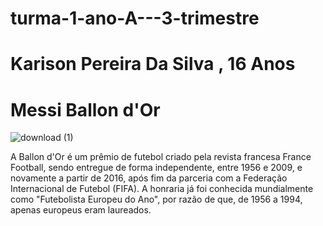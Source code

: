# turma-1-ano-A---3-trimestre
# Karison Pereira Da Silva , 16 Anos
# Messi Ballon d'Or

![download (1)](https://github.com/karisonbut9/turma-1-ano-A---3-trimestre/assets/147408496/1d1a8175-7e33-4353-92be-2ac5af2034bb)

A Ballon d'Or é um prêmio de futebol criado pela revista francesa France Football, sendo entregue de forma independente, entre 1956 e 2009, e novamente a partir de 2016, após fim da parceria com a Federação Internacional de Futebol (FIFA). A honraria já foi conhecida mundialmente como "Futebolista Europeu do Ano", por razão de que, de 1956 a 1994, apenas europeus eram laureados.

